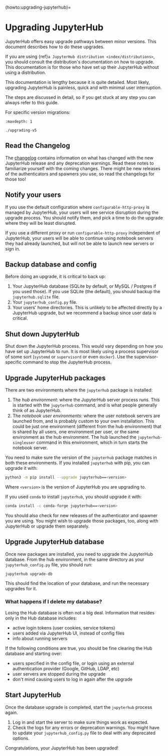 (howto:upgrading-jupyterhub)=

# Upgrading JupyterHub

JupyterHub offers easy upgrade pathways between minor versions. This
document describes how to do these upgrades.

If you are using {ref}`a JupyterHub distribution <index/distributions>`, you
should consult the distribution's documentation on how to upgrade. This documentation is
for those who have set up their JupyterHub without using a distribution.

This documentation is lengthy because it is quite detailed. Most likely, upgrading
JupyterHub is painless, quick and with minimal user interruption.

The steps are discussed in detail, so if you get stuck at any step you can always refer to this guide.

For specific version migrations:

```{toctree}
:maxdepth: 1

./upgrading-v5
```

## Read the Changelog

The [changelog](changelog) contains information on what has
changed with the new JupyterHub release and any deprecation warnings.
Read these notes to familiarize yourself with the coming changes. There
might be new releases of the authenticators and spawners you use, so
read the changelogs for those too!

## Notify your users

If you use the default configuration where `configurable-http-proxy`
is managed by JupyterHub, your users will see service disruption during
the upgrade process. You should notify them, and pick a time to do the
upgrade where they will be least disrupted.

If you use a different proxy or run `configurable-http-proxy`
independent of JupyterHub, your users will be able to continue using notebook
servers they had already launched, but will not be able to launch new servers or sign in.

## Backup database and config

Before doing an upgrade, it is critical to back up:

1. Your JupyterHub database (SQLite by default, or MySQL / Postgres if you used those).
   If you use SQLite (the default), you should backup the `jupyterhub.sqlite` file.
2. Your `jupyterhub_config.py` file.
3. Your users' home directories. This is unlikely to be affected directly by
   a JupyterHub upgrade, but we recommend a backup since user data is critical.

## Shut down JupyterHub

Shut down the JupyterHub process. This would vary depending on how you
have set up JupyterHub to run. It is most likely using a process
supervisor of some sort (`systemd` or `supervisord` or even `docker`).
Use the supervisor-specific command to stop the JupyterHub process.

## Upgrade JupyterHub packages

There are two environments where the `jupyterhub` package is installed:

1. The _hub environment_: where the JupyterHub server process
   runs. This is started with the `jupyterhub` command, and is what
   people generally think of as JupyterHub.
2. The _notebook user environments_: where the user notebook
   servers are launched from, and is probably custom to your own
   installation. This could be just one environment (different from the
   hub environment) that is shared by all users, one environment
   per user, or the same environment as the hub environment. The hub
   launched the `jupyterhub-singleuser` command in this environment,
   which in turn starts the notebook server.

You need to make sure the version of the `jupyterhub` package matches
in both these environments. If you installed `jupyterhub` with pip,
you can upgrade it with:

```bash
python3 -m pip install --upgrade jupyterhub==<version>
```

Where `<version>` is the version of JupyterHub you are upgrading to.

If you used `conda` to install `jupyterhub`, you should upgrade it
with:

```bash
conda install -c conda-forge jupyterhub==<version>
```

You should also check for new releases of the authenticator and spawner you
are using. You might wish to upgrade those packages, too, along with JupyterHub
or upgrade them separately.

## Upgrade JupyterHub database

Once new packages are installed, you need to upgrade the JupyterHub
database. From the hub environment, in the same directory as your
`jupyterhub_config.py` file, you should run:

```bash
jupyterhub upgrade-db
```

This should find the location of your database, and run the necessary upgrades
for it.

### What happens if I delete my database?

Losing the Hub database is often not a big deal. Information that
resides only in the Hub database includes:

- active login tokens (user cookies, service tokens)
- users added via JupyterHub UI, instead of config files
- info about running servers

If the following conditions are true, you should be fine clearing the
Hub database and starting over:

- users specified in the config file, or login using an external
  authentication provider (Google, GitHub, LDAP, etc)
- user servers are stopped during the upgrade
- don't mind causing users to log in again after the upgrade

## Start JupyterHub

Once the database upgrade is completed, start the `jupyterhub`
process again.

1. Log in and start the server to make sure things work as
   expected.
2. Check the logs for any errors or deprecation warnings. You
   might have to update your `jupyterhub_config.py` file to
   deal with any deprecated options.

Congratulations, your JupyterHub has been upgraded!
